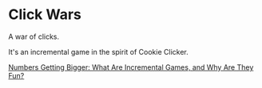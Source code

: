 # Click Wars
A war of clicks.


It's an incremental game in the spirit of Cookie Clicker. 

[Numbers Getting Bigger: What Are Incremental Games, and Why Are They Fun?](https://gamedevelopment.tutsplus.com/articles/numbers-getting-bigger-what-are-incremental-games-and-why-are-they-fun--cms-23925)
